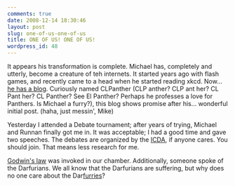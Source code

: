 ```yaml
---
comments: true
date: 2008-12-14 18:30:46
layout: post
slug: one-of-us-one-of-us
title: ONE OF US! ONE OF US!
wordpress_id: 48
---
```


It appears his transformation is complete. Michael has, completely and utterly, become a creature of teh internets. It started years ago with flash games, and recently came to a head when he started reading xkcd. Now... [he has a blog](http://www.clpanther.blogspot.com/). Curiously named CLPanther (CLP anther? CLP ant her? CL Pant her? CL Panther? See El Panther? Perhaps he professes a love for Panthers. Is Michael a furry?), this blog shows promise after his... wonderful initial post. (haha, just messin', Mike)

Yesterday I attended a Debate tournament; after years of trying, Michael and Runnan finally got me in. It was acceptable; I had a good time and gave two speeches. The debates are organized by the [ICDA](https://www.edline.net/pages/ICDA), if anyone cares. You should join. That means less research for me.

[Godwin's law](http://en.wikipedia.org/wiki/Godwin's_law) was invoked in our chamber. Additionally, someone spoke of the Darfurians. We all know that the Darfurians are suffering, but why does no one care about the Dar[furries](http://en.wikipedia.org/wiki/Furry_fandom)?
